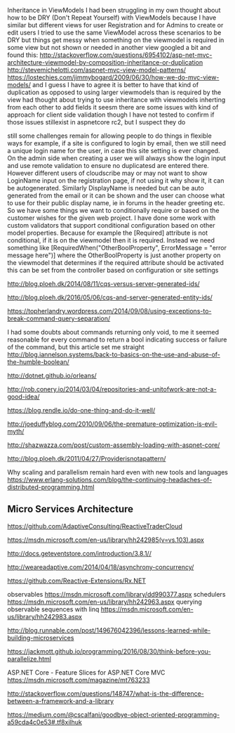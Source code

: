 
Inheritance in ViewModels
I had been struggling in my own thought about how to be DRY (Don't Repeat Yourself) with ViewModels
because I have similar but different views for user Registration and for Admins to create or edit users
I tried to use the same ViewModel across these scenarios to be DRY
but things get messy when something on the viewmodel is required in some view but not shown or needed in another view
googled a bit and found this:
http://stackoverflow.com/questions/6954102/asp-net-mvc-architecture-viewmodel-by-composition-inheritance-or-duplication
http://stevemichelotti.com/aspnet-mvc-view-model-patterns/
https://lostechies.com/jimmybogard/2009/06/30/how-we-do-mvc-view-models/
and I guess I have to agree it is better to have that kind of duplication as opposed to using larger viewmodels than is required by the view
had thought about trying to use inheritance with viewmodels inherting from each other to add fields
it seesm there are some issues with kind of approach for client side validation though I have not tested to confirm if those issues stillexist in 
aspnetcore rc2, but I suspect they do

still some challenges remain for allowing people to do things in flexible ways
for example, if a site is configured to login by email, then we still need a unique login name for the user, in case this site setting is ever changed.
On the admin side when creating a user we will always show the login input and use remote validation to ensure no duplicatesd are entered there.
However different users of cloudscribe may or may not want to show LoginName input on the registration page, if not using it why show it, it can be autogenerated.
Similarly DisplayName is needed but can be auto generated from the email or it can be shown and the user can choose what to use for their public display name, ie in forums in the header greeting etc.
So we have some things we want to conditionally require or based on the customer wishes for the given web project.
I have done some work with custom validators that support conditional configuration based on other model properties.
Because for example the [Required] attribute is not conditional, if it is on the viewmodel then it is required.
Instead we need something like [RequiredWhen("OtherBoolProperty", ErrorMessage = "error message here")]
where the OtherBoolProperty is just another property on the viewmodel that determines if the required attribute should be activated
this can be set from the controller based on configuration or site settings

http://blog.ploeh.dk/2014/08/11/cqs-versus-server-generated-ids/

http://blog.ploeh.dk/2016/05/06/cqs-and-server-generated-entity-ids/

https://topherlandry.wordpress.com/2014/09/08/using-exceptions-to-break-command-query-separation/

I had some doubts about commands returning only void, to me it seemed reasonable for every command to return a bool
indicating success or failure of the command, but this article set me straight
http://blog.iannelson.systems/back-to-basics-on-the-use-and-abuse-of-the-humble-boolean/

http://dotnet.github.io/orleans/

http://rob.conery.io/2014/03/04/repositories-and-unitofwork-are-not-a-good-idea/

https://blog.rendle.io/do-one-thing-and-do-it-well/

http://joeduffyblog.com/2010/09/06/the-premature-optimization-is-evil-myth/


http://shazwazza.com/post/custom-assembly-loading-with-aspnet-core/

http://blog.ploeh.dk/2011/04/27/Providerisnotapattern/

Why scaling and parallelism remain hard even with new tools and languages
https://www.erlang-solutions.com/blog/the-continuing-headaches-of-distributed-programming.html

## Micro Services Architecture

https://github.com/AdaptiveConsulting/ReactiveTraderCloud

https://msdn.microsoft.com/en-us/library/hh242985(v=vs.103).aspx

http://docs.geteventstore.com/introduction/3.8.1//

http://weareadaptive.com/2014/04/18/asynchrony-concurrency/

https://github.com/Reactive-Extensions/Rx.NET

observables https://msdn.microsoft.com/library/dd990377.aspx
schedulers https://msdn.microsoft.com/en-us/library/hh242963.aspx
querying observable sequences with linq
https://msdn.microsoft.com/en-us/library/hh242983.aspx

http://blog.runnable.com/post/149676042396/lessons-learned-while-building-microservices

https://jackmott.github.io/programming/2016/08/30/think-before-you-parallelize.html

ASP.NET Core - Feature Slices for ASP.NET Core MVC
https://msdn.microsoft.com/magazine/mt763233

http://stackoverflow.com/questions/148747/what-is-the-difference-between-a-framework-and-a-library

https://medium.com/@cscalfani/goodbye-object-oriented-programming-a59cda4c0e53#.tf8xilhuk